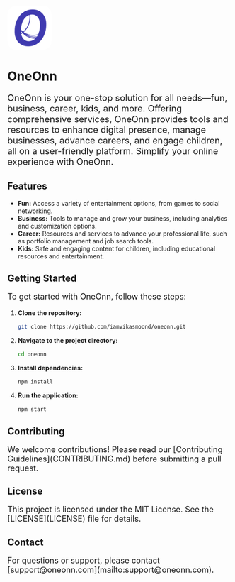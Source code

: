 <p align="left">
  <img src="4.png" alt="OneOnn Logo" style="width: 100px; height: auto; border-radius: 20px;"> </p>
  
# OneOnn 


<p style="font-size: 20px;">
OneOnn is your one-stop solution for all needs—fun, business, career, kids, and more. Offering comprehensive services, OneOnn provides tools and resources to enhance digital presence, manage businesses, advance careers, and engage children, all on a user-friendly platform. Simplify your online experience with OneOnn.
</p>

## Features

<p style="font-size: 18px;">
<ul>
  <li><strong>Fun:</strong> Access a variety of entertainment options, from games to social networking.</li>
  <li><strong>Business:</strong> Tools to manage and grow your business, including analytics and customization options.</li>
  <li><strong>Career:</strong> Resources and services to advance your professional life, such as portfolio management and job search tools.</li>
  <li><strong>Kids:</strong> Safe and engaging content for children, including educational resources and entertainment.</li>
</ul>
</p>


## Getting Started

<p style="font-size: 18px;">
To get started with OneOnn, follow these steps:
</p>

1. **Clone the repository:**
   ```bash
   git clone https://github.com/iamvikasmoond/oneonn.git

2. **Navigate to the project directory:**
   ```bash
   cd oneonn

3. **Install dependencies:**
   ```bash
   npm install

4. **Run the application:**
   ```bash
   npm start
   
## Contributing

<p style="font-size: 18px;">
We welcome contributions! Please read our [Contributing Guidelines](CONTRIBUTING.md) before submitting a pull request.
</p>

## License

<p style="font-size: 18px;">
This project is licensed under the MIT License. See the [LICENSE](LICENSE) file for details.
</p>

## Contact

<p style="font-size: 18px;">
For questions or support, please contact [support@oneonn.com](mailto:support@oneonn.com).
</p>
